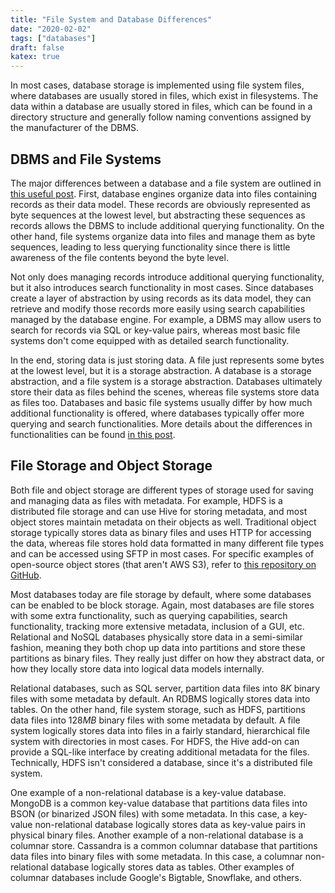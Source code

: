 ```yaml
---
title: "File System and Database Differences"
date: "2020-02-02"
tags: ["databases"]
draft: false
katex: true
---
```


In most cases, database storage is implemented using file system files, where databases are usually stored in files, which exist in filesystems. The data within a database are usually stored in files, which can be found in a directory structure and generally follow naming conventions assigned by the manufacturer of the DBMS.

## DBMS and File Systems

The major differences between a database and a file system are outlined in [this useful post](https://qr.ae/pvgfHr). First, database engines organize data into files containing records as their data model. These records are obviously represented as byte sequences at the lowest level, but abstracting these sequences as records allows the DBMS to include additional querying functionality. On the other hand, file systems organize data into files and manage them as byte sequences, leading to less querying functionality since there is little awareness of the file contents beyond the byte level.

Not only does managing records introduce additional querying functionality, but it also introduces search functionality in most cases. Since databases create a layer of abstraction by using records as its data model, they can retrieve and modify those records more easily using search capabilities managed by the database engine. For example, a DBMS may allow users to search for records via SQL or key-value pairs, whereas most basic file systems don't come equipped with as detailed search functionality.

In the end, storing data is just storing data. A file just represents some bytes at the lowest level, but it is a storage abstraction. A database is a storage abstraction, and a file system is a storage abstraction. Databases ultimately store their data as files behind the scenes, whereas file systems store data as files too. Databases and basic file systems usually differ by how much additional functionality is offered, where databases typically offer more querying and search functionalities. More details about the differences in functionalities can be found [in this post](https://stackoverflow.com/a/69118380/12777044).

## File Storage and Object Storage

Both file and object storage are different types of storage used for saving and managing data as files with metadata. For example, HDFS is a distributed file storage and can use Hive for storing metadata, and most object stores maintain metadata on their objects as well. Traditional object storage typically stores data as binary files and uses HTTP for accessing the data, whereas file stores hold data formatted in many different file types and can be accessed using SFTP in most cases. For specific examples of open-source object stores (that aren't AWS S3), refer to [this repository on GitHub](https://github.com/okhosting/awesome-storage). 

Most databases today are file storage by default, where some databases can be enabled to be block storage. Again, most databases are file stores with some extra functionality, such as querying capabilities, search functionality, tracking more extensive metadata, inclusion of a GUI, etc. Relational and NoSQL databases physically store data in a semi-similar fashion, meaning they both chop up data into partitions and store these partitions as binary files. They really just differ on how they abstract data, or how they locally store data into logical data models internally.

Relational databases, such as SQL server, partition data files into $8K$ binary files with some metadata by default. An RDBMS logically stores data into tables. On the other hand, file system storage, such as HDFS, partitions data files into $128MB$ binary files with some metadata by default. A file system logically stores data into files in a fairly standard, hierarchical file system with directories in most cases. For HDFS, the Hive add-on can provide a SQL-like interface by creating additional metadata for the files. Technically, HDFS isn't considered a database, since it's a distributed file system.

One example of a non-relational database is a key-value database. MongoDB is a common key-value database that partitions data files into BSON (or binarized JSON files) with some metadata. In this case, a key-value non-relational database logically stores data as key-value pairs in physical binary files. Another example of a non-relational database is a columnar store. Cassandra is a common columnar database that partitions data files into binary files with some metadata. In this case, a columnar non-relational database logically stores data as tables. Other examples of columnar databases include Google's Bigtable, Snowflake, and others.